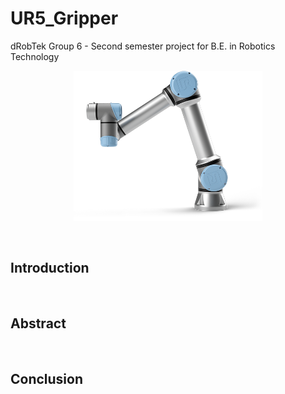 
# UR5_Gripper
dRobTek Group 6 - Second semester project for B.E. in Robotics Technology
<p align="center"> <img src="Assets/ur5.png" alt="UR5" title="UR5" width="60%" height="60%"/> </p>
<br>

## Introduction
<div style="text-align: justify">
  
</div> 
<br>

## Abstract
<div style="text-align: justify">
  
</div>
<br>

## Conclusion
<div style="text-align: justify">

</div>
